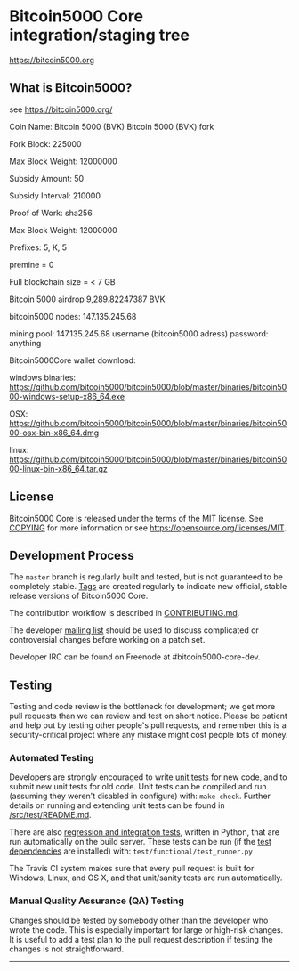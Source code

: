 Bitcoin5000 Core integration/staging tree
=====================================

https://bitcoin5000.org

What is Bitcoin5000?
----------------

see https://bitcoin5000.org/

Coin Name: Bitcoin 5000 (BVK)
Bitcoin 5000 (BVK) fork

Fork Block: 225000

Max Block Weight: 12000000

Subsidy Amount: 50

Subsidy Interval: 210000

Proof of Work: sha256

Max Block Weight: 12000000

Prefixes: 5, K, 5

premine = 0


Full blockchain size = < 7 GB


Bitcoin 5000 airdrop 9,289.82247387 BVK

bitcoin5000 nodes:
147.135.245.68

mining pool:
147.135.245.68
username (bitcoin5000 adress)
password: anything

Bitcoin5000Core wallet download:

windows binaries:
https://github.com/bitcoin5000/bitcoin5000/blob/master/binaries/bitcoin5000-windows-setup-x86_64.exe

OSX:
https://github.com/bitcoin5000/bitcoin5000/blob/master/binaries/bitcoin5000-osx-bin-x86_64.dmg

linux:
https://github.com/bitcoin5000/bitcoin5000/blob/master/binaries/bitcoin5000-linux-bin-x86_64.tar.gz


License
-------

Bitcoin5000 Core is released under the terms of the MIT license. See [COPYING](COPYING) for more
information or see https://opensource.org/licenses/MIT.

Development Process
-------------------

The `master` branch is regularly built and tested, but is not guaranteed to be
completely stable. [Tags](https://github.com/bitcoin5000/bitcoin5000/tags) are created
regularly to indicate new official, stable release versions of Bitcoin5000 Core.

The contribution workflow is described in [CONTRIBUTING.md](CONTRIBUTING.md).

The developer [mailing list](https://lists.linuxfoundation.org/mailman/listinfo/bitcoin5000-dev)
should be used to discuss complicated or controversial changes before working
on a patch set.

Developer IRC can be found on Freenode at #bitcoin5000-core-dev.

Testing
-------

Testing and code review is the bottleneck for development; we get more pull
requests than we can review and test on short notice. Please be patient and help out by testing
other people's pull requests, and remember this is a security-critical project where any mistake might cost people
lots of money.

### Automated Testing

Developers are strongly encouraged to write [unit tests](src/test/README.md) for new code, and to
submit new unit tests for old code. Unit tests can be compiled and run
(assuming they weren't disabled in configure) with: `make check`. Further details on running
and extending unit tests can be found in [/src/test/README.md](/src/test/README.md).

There are also [regression and integration tests](/test), written
in Python, that are run automatically on the build server.
These tests can be run (if the [test dependencies](/test) are installed) with: `test/functional/test_runner.py`

The Travis CI system makes sure that every pull request is built for Windows, Linux, and OS X, and that unit/sanity tests are run automatically.

### Manual Quality Assurance (QA) Testing

Changes should be tested by somebody other than the developer who wrote the
code. This is especially important for large or high-risk changes. It is useful
to add a test plan to the pull request description if testing the changes is
not straightforward.

------------

